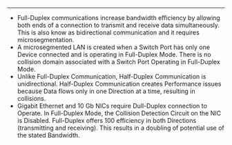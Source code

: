 
---
- Full-Duplex communications increase bandwidth efficiency by allowing both ends of a connection to transmit and receive data simultaneously. 
  This is also know as bidirectional communication and it requires microsegmentation.
- A microsegmented LAN is created when a Switch Port has only one Device connected and is operating in Full-Duplex Mode.
  There is no collision domain associated with a Switch Port Operating in Full-Duplex Mode.
- Unlike Full-Duplex Communication, Half-Duplex Communication is unidirectional.
  Half-Duplex Communication creates Performance issues because Data flows only in one Direction at a time, resulting in collisions.
- Gigabit Ethernet and 10 Gb NICs require Dull-Duplex connection to Operate.
  In Full-Duplex Mode, the Collision Detection Circuit on the NIC is Disabled.
  Full-Duplex offers 100 efficiency in both Directions (transmitting and receiving). This results in a doubling of potential use of the stated Bandwidth.